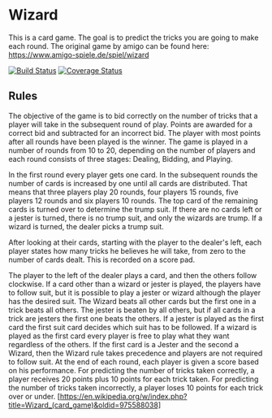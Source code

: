# Wizard
This is a card game. The goal is to predict the tricks you are going to make each round. The original game by amigo can be found here:
https://www.amigo-spiele.de/spiel/wizard

[![Build Status](https://travis-ci.org/i3rotlher/de.htwg.se.Wizard.svg?branch=master)](https://travis-ci.org/i3rotlher/de.htwg.se.Wizard)
[![Coverage Status](https://coveralls.io/repos/github/i3rotlher/de.htwg.se.Wizard/badge.svg?branch=master)](https://coveralls.io/github/i3rotlher/de.htwg.se.Wizard?branch=master)

## Rules

The objective of the game is to bid correctly on the number of tricks that a player will take in the subsequent round of play. Points are awarded for a correct bid and subtracted for an incorrect bid. The player with most points after all rounds have been played is the winner. The game is played in a number of rounds from 10 to 20, depending on the number of players and each round consists of three stages: Dealing, Bidding, and Playing.

In the first round every player gets one card. In the subsequent rounds the number of cards is increased by one until all cards are distributed. That means that three players play 20 rounds, four players 15 rounds, five players 12 rounds and six players 10 rounds. The top card of the remaining cards is turned over to determine the trump suit. If there are no cards left or a jester is turned, there is no trump suit, and only the wizards are trump. If a wizard is turned, the dealer picks a trump suit.

After looking at their cards, starting with the player to the dealer's left, each player states how many tricks he believes he will take, from zero to the number of cards dealt. This is recorded on a score pad.

The player to the left of the dealer plays a card, and then the others follow clockwise. If a card other than a wizard or jester is played, the players have to follow suit, but it is possible to play a jester or wizard although the player has the desired suit. The Wizard beats all other cards but the first one in a trick beats all others. The jester is beaten by all others, but if all cards in a trick are jesters the first one beats the others. If a jester is played as the first card the first suit card decides which suit has to be followed. If a wizard is played as the first card every player is free to play what they want regardless of the others. If the first card is a Jester and the second a Wizard, then the Wizard rule takes precedence and players are not required to follow suit.
At the end of each round, each player is given a score based on his performance. For predicting the number of tricks taken correctly, a player receives 20 points plus 10 points for each trick taken. For predicting the number of tricks taken incorrectly, a player loses 10 points for each trick over or under.
[https://en.wikipedia.org/w/index.php?title=Wizard_(card_game)&oldid=975588038]
